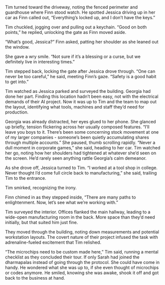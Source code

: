 Tim turned toward the driveway, noting the fenced perimeter and guardhouse where Finn stood watch. He spotted Jessica driving up in her car as Finn called out, “Everything’s locked up, and I don’t have the keys.” 

Tim chuckled, jogging over and pulling out a keychain. “Good on both points,” he replied, unlocking the gate as Finn moved aside. 

“What’s good, Jessica?” Finn asked, patting her shoulder as she leaned out the window. 

She gave a wry smile. “Not sure if it’s a blessing or a curse, but we definitely live in interesting times.” 

Tim stepped back, locking the gate after Jessica drove through. “One can never be too careful,” he said, meeting Finn’s gaze. “Safety is a good habit to get into.” 

Tim watched as Jessica parked and surveyed the building. Georgia had done her part. Finding this location hadn’t been easy, not with the electrical demands of their AI project. Now it was up to Tim and the team to map out the layout, identifying what tools, machines and staff they’d need for production. 

Georgia was already distracted, her eyes glued to her phone. She glanced up briefly, tension flickering across her usually composed features. “I’ll leave you boys to it. There’s been some concerning stock movement at one of my larger companies - someone’s been quietly accumulating shares through multiple accounts.” She paused, thumb scrolling rapidly. “Never a dull moment in corporate games,” she said, heading to her car. Tim watched her go, noting how her shoulders had tightened at whatever she’d seen on the screen. He’d rarely seen anything rattle Georgia’s calm demeanor. 

As she drove off, Jessica turned to Tim. “I worked at a tool shop in college. Never thought I’d come full circle back to manufacturing,” she said, trailing Tim to the entrance. 

Tim smirked, recognizing the irony. 

Finn chimed in as they stepped inside, “There are many paths to enlightenment. Now, let’s see what we’re working with.” 

Tim surveyed the interior. Offices flanked the main hallway, leading to a wide-open manufacturing room in the back. More space than they’d need initially, but that suited him just fine. 

They moved through the building, noting down measurements and potential workstation layouts. The covert nature of their project infused the task with adrenaline-fueled excitement that Tim relished. 

“The microchips need to be custom made here,” Tim said, running a mental checklist as they concluded their tour. If only Sarah had joined the dharmapalas instead of going through the protocol. She could have come in handy. He wondered what she was up to, if she even thought of microchips or codes anymore. He smiled, knowing she was awake, shook it off and got back to the business at hand.
